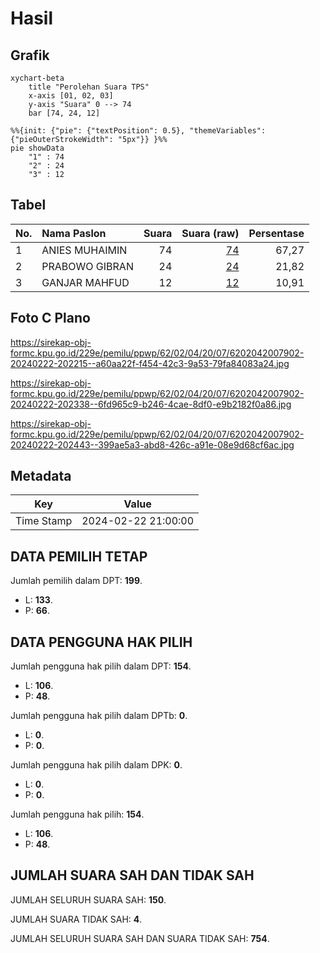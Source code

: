 # Hasil

## Grafik

```mermaid
xychart-beta
    title "Perolehan Suara TPS"
    x-axis [01, 02, 03]
    y-axis "Suara" 0 --> 74
    bar [74, 24, 12]
```

```mermaid
%%{init: {"pie": {"textPosition": 0.5}, "themeVariables": {"pieOuterStrokeWidth": "5px"}} }%%
pie showData
    "1" : 74
    "2" : 24
    "3" : 12
```

## Tabel

| No. | Nama Paslon    | Suara | Suara (raw) | Persentase |
|:--- |:-------------- | -----:| -----------:| ----------:|
| 1   | ANIES MUHAIMIN | 74    | [74][p-1]   | 67,27      |
| 2   | PRABOWO GIBRAN | 24    | [24][p-2]   | 21,82      |
| 3   | GANJAR MAHFUD  | 12    | [12][p-3]   | 10,91      |


[p-1]: https://github.com/gigit-pemilu/pemilu-2024-62-kalimantan-tengah/blob/main/pilpres/hitung-suara/sub/62-kalimantan-tengah/sub/02-kotawaringin-timur/sub/04-parenggean/sub/2007-barunang-miri/sub/902-tps/sub/paslon-1.txt
[p-2]: https://github.com/gigit-pemilu/pemilu-2024-62-kalimantan-tengah/blob/main/pilpres/hitung-suara/sub/62-kalimantan-tengah/sub/02-kotawaringin-timur/sub/04-parenggean/sub/2007-barunang-miri/sub/902-tps/sub/paslon-2.txt
[p-3]: https://github.com/gigit-pemilu/pemilu-2024-62-kalimantan-tengah/blob/main/pilpres/hitung-suara/sub/62-kalimantan-tengah/sub/02-kotawaringin-timur/sub/04-parenggean/sub/2007-barunang-miri/sub/902-tps/sub/paslon-3.txt

## Foto C Plano

https://sirekap-obj-formc.kpu.go.id/229e/pemilu/ppwp/62/02/04/20/07/6202042007902-20240222-202215--a60aa22f-f454-42c3-9a53-79fa84083a24.jpg

https://sirekap-obj-formc.kpu.go.id/229e/pemilu/ppwp/62/02/04/20/07/6202042007902-20240222-202338--6fd965c9-b246-4cae-8df0-e9b2182f0a86.jpg

https://sirekap-obj-formc.kpu.go.id/229e/pemilu/ppwp/62/02/04/20/07/6202042007902-20240222-202443--399ae5a3-abd8-426c-a91e-08e9d68cf6ac.jpg


## Metadata

| Key        | Value               |
| ---------- | ------------------- |
| Time Stamp | 2024-02-22 21:00:00 |


## DATA PEMILIH TETAP

Jumlah pemilih dalam DPT: **199**.
 * L: **133**.
 * P: **66**.

## DATA PENGGUNA HAK PILIH

Jumlah pengguna hak pilih dalam DPT: **154**.
 * L: **106**.
 * P: **48**.

Jumlah pengguna hak pilih dalam DPTb: **0**.
 * L: **0**.
 * P: **0**.

Jumlah pengguna hak pilih dalam DPK: **0**.
 * L: **0**.
 * P: **0**.

Jumlah pengguna hak pilih: **154**.
 * L: **106**.
 * P: **48**.

## JUMLAH SUARA SAH DAN TIDAK SAH

JUMLAH SELURUH SUARA SAH: **150**.

JUMLAH SUARA TIDAK SAH: **4**.

JUMLAH SELURUH SUARA SAH DAN SUARA TIDAK SAH: **754**.



